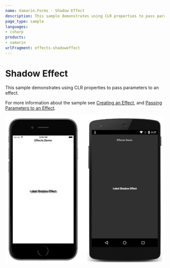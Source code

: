 ```yaml
---
name: Xamarin.Forms - Shadow Effect
description: This sample demonstrates using CLR properties to pass parameters to an effect.
page_type: sample
languages:
- csharp
products:
- xamarin
urlFragment: effects-shadoweffect
---
```

# Shadow Effect

This sample demonstrates using CLR properties to pass parameters to an effect.

For more information about the sample see [Creating an Effect](https://docs.microsoft.com/xamarin/xamarin-forms/app-fundamentals/effects/creating), and [Passing Parameters to an Effect](https://docs.microsoft.com/xamarin/xamarin-forms/app-fundamentals/effects/passing-parameters/).

![Shadow Effect application screenshot](Screenshots/01All.png "Shadow Effect application screenshot")
